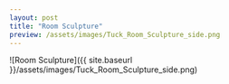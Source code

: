 ```yaml
---
layout: post
title: "Room Sculpture"
preview: /assets/images/Tuck_Room_Sculpture_side.png
---
```

![Room Sculpture]({{ site.baseurl }}/assets/images/Tuck_Room_Sculpture_side.png)
